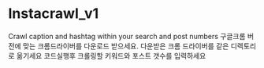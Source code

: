 # Instacrawl_v1
Crawl caption and hashtag within your search and post numbers
구글크롬 버전에 맞는 크롬드라이버를 다운로드 받으세요.
다운받은 크롬 드라이버를 같은 디렉토리로 옮기세요
코드실행후 크롤링할 키워드와 포스트 갯수를 입력하세요
